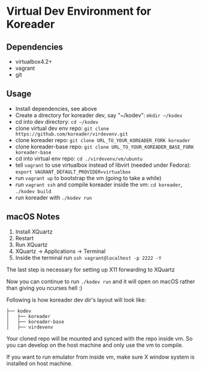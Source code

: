 
Virtual Dev Environment for Koreader
====================================


Dependencies
------------

* virtualbox4.2+
* vagrant
* git


Usage
-----

* Install dependencies, see above
* Create a directory for koreader dev, say "~/kodev": `mkdir ~/kodev`
* cd into dev directory: `cd ~/kodev`
* clone virtual dev env repo: `git clone https://github.com/koreader/virdevenv.git`
* clone koreader repo: `git clone URL_TO_YOUR_KOREADER_FORK koreader`
* clone koreader-base repo: `git clone URL_TO_YOUR_KOREADER_BASE_FORK koreader-base`
* cd into virtual env repo: `cd ./virdevenv/vm/ubuntu`
* tell `vagrant` to use virtualbox instead of libvirt (needed under Fedora): `export VAGRANT_DEFAULT_PROVIDER=virtualbox`
* run `vagrant up` to bootstrap the vm (going to take a while)
* run `vagrant ssh` and compile koreader inside the vm: `cd koreader`, `./kodev build`
* run koreader with `./kodev run`

macOS Notes
-----
1. Install XQuartz
2. Restart
3. Run XQuartz
4. XQuartz -> Applications -> Terminal
5. Inside the terminal run `ssh vagrant@localhost -p 2222 -Y`  

The last step is necessary for setting up X11 forwarding to XQuartz

Now you can continue to run `./kodev run` and it will open on macOS rather than giving you ncurses hell :)

Following is how koreader dev dir's layout will look like:
```
├── kodev
│   ├── koreader
│   ├── koreader-base
│   ├── virdevenv
```

Your cloned repo will be mounted and synced with the repo inside vm. So you can
develop on the host machine and only use the vm to compile.

If you want to run emulator from inside vm, make sure X window system is installed on
host machine.
